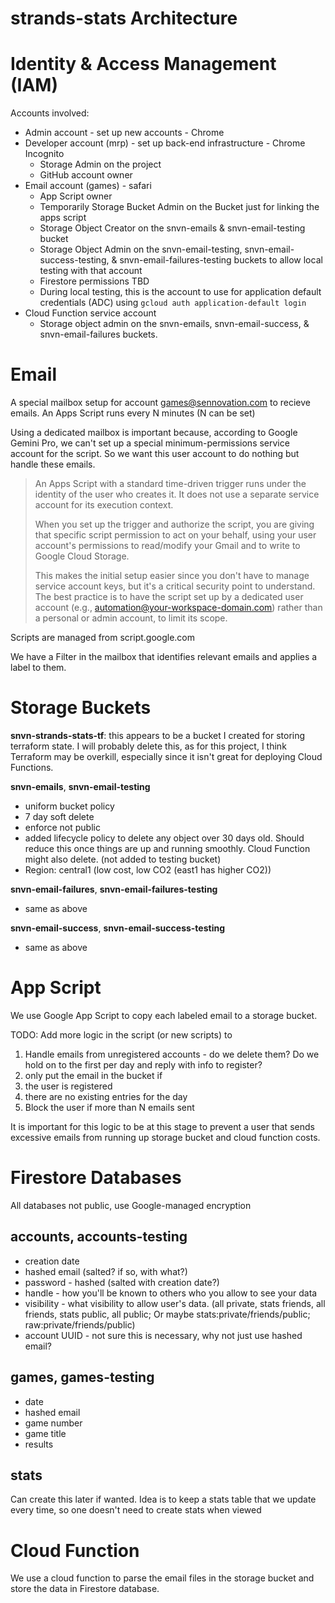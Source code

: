 # strands-stats Architecture

# Identity & Access Management (IAM)

Accounts involved:

* Admin account - set up new accounts - Chrome
* Developer account (mrp) - set up back-end infrastructure - Chrome Incognito
  * Storage Admin on the project
  * GitHub account owner
* Email account (games) - safari
  * App Script owner
  * Temporarily Storage Bucket Admin on the Bucket just for linking the apps script
  * Storage Object Creator on the snvn-emails & snvn-email-testing bucket 
  * Storage Object Admin on the snvn-email-testing, snvn-email-success-testing, & snvn-email-failures-testing buckets to allow local testing with that account
  * Firestore permissions TBD
  * During local testing, this is the account to use for application default credentials (ADC) using `gcloud auth application-default login`
* Cloud Function service account
  * Storage object admin on the snvn-emails, snvn-email-success, & snvn-email-failures buckets.

# Email
A special mailbox setup for account games@sennovation.com to recieve emails. An Apps Script runs every N minutes (N can be set)

Using a dedicated mailbox is important because, according to Google Gemini Pro, we can't set up a special minimum-permissions service account for the script. So we want this user account to do nothing but handle these emails.

> An Apps Script with a standard time-driven trigger runs under the identity of the user who creates it. It does not use a separate service account for its execution context.
> 
> When you set up the trigger and authorize the script, you are giving that specific script permission to act on your behalf, using your user account's permissions to read/modify your Gmail and to write to Google Cloud Storage.
> 
> This makes the initial setup easier since you don't have to manage service account keys, but it's a critical security point to understand. The best practice is to have the script set up by a dedicated user account (e.g., automation@your-workspace-domain.com) rather than a personal or admin account, to limit its scope.

Scripts are managed from script.google.com

We have a Filter in the mailbox that identifies relevant emails and applies a label to them. 

# Storage Buckets

**snvn-strands-stats-tf**: this appears to be a bucket I created for storing terraform state. I will probably delete this, as for this project, I think Terraform may be overkill, especially since it isn't great for deploying Cloud Functions.

**snvn-emails**, **snvn-email-testing**
* uniform bucket policy
* 7 day soft delete
* enforce not public
* added lifecycle policy to delete any object over 30 days old. Should reduce this once things are up and running smoothly. Cloud Function might also delete. (not added to testing bucket)
* Region: central1 (low cost, low CO2 (east1 has higher CO2))

**snvn-email-failures**, **snvn-email-failures-testing**
* same as above

**snvn-email-success**, **snvn-email-success-testing**
* same as above


# App Script

We use Google App Script to copy each labeled email to a storage bucket.

TODO: 
Add more logic in the script (or new scripts) to
1. Handle emails from unregistered accounts - do we delete them? Do we hold on to the first per day and reply with info to register?
1. only put the email in the bucket if
 1. the user is registered
 2. there are no existing entries for the day
2. Block the user if more than N emails sent
  
It is important for this logic to be at this stage to prevent a user that sends excessive emails from running up storage bucket and cloud function costs.

# Firestore Databases
All databases not public, use Google-managed encryption

## accounts, accounts-testing

* creation date
* hashed email (salted? if so, with what?)
* password - hashed (salted with creation date?)
* handle - how you'll be known to others who you allow to see your data
* visibility - what visibility to allow user's data. (all private, stats friends, all friends, stats public, all public; Or maybe stats:private/friends/public; raw:private/friends/public)
* account UUID - not sure this is necessary, why not just use hashed email?

## games, games-testing

* date
* hashed email
* game number
* game title
* results

## stats

Can create this later if wanted. Idea is to keep a stats table that we update every time, so one doesn't need to create stats when viewed

# Cloud Function

We use a cloud function to parse the email files in the storage bucket and store the data in Firestore database.
